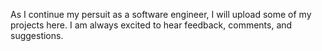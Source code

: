As I continue my persuit as a software engineer, I will upload some of my projects here. I am always excited to hear feedback, comments, and suggestions. 
